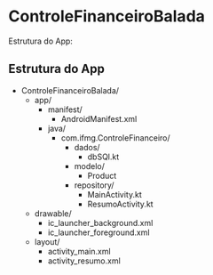 # ControleFinanceiroBalada

Estrutura do App:

## Estrutura do App

- ControleFinanceiroBalada/
  - app/
    - manifest/
      - AndroidManifest.xml
    - java/
      - com.ifmg.ControleFinanceiro/
        - dados/
          - dbSQl.kt
        - modelo/
          - Product
        - repository/
          - MainActivity.kt
          - ResumoActivity.kt
  - drawable/
    - ic_launcher_background.xml
    - ic_launcher_foreground.xml
  - layout/
    - activity_main.xml
    - activity_resumo.xml

